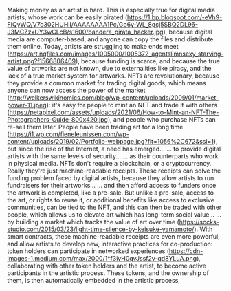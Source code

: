 Making money as an artist is hard.
This is especially true for digital media artists,
whose work can be easily pirated (https://1.bp.blogspot.com/-eVh9-FIQyWQ/V7o302HUHiI/AAAAAAAA1Pc/Go6y-WL_8gcj5SBQ2DL96-J3MCZzxUY3wCLcB/s1600/bandera_pirata_hacker.jpg),
because digital media are computer-based,
and anyone can copy the files and distribute them online.
Today, artists are struggling to make ends meet (https://art.ngfiles.com/images/1005000/1005372_agentslimnsexy_starving-artist.png?f1566806409),
because funding is scarce,
and because the true value of artworks are not known,
due to externalities like piracy,
and the lack of a true market system for artworks.
NFTs are revolutionary,
because they provide a common market for trading digital goods,
which means anyone can now access the power of the market (http://welkerswikinomics.com/blog/wp-content/uploads/2009/01/market-power-11.jpeg):
it's easy for people to mint an NFT and trade it with others (https://petapixel.com/assets/uploads/2021/06/How-to-Mint-an-NFT-The-Photographers-Guide-800x420.jpg),
and people who purchase NFTs can re-sell them later.
People have been trading art for a long time (https://i1.wp.com/fieneleunissen.com/wp-content/uploads/2019/02/Portfolio-webpage.jpg?fit=1056%2C672&ssl=1),
but since the rise of the Internet, a need has emerged...
... to provide digital artists with the same levels of security...
... as their counterparts who work in physical media.
NFTs don't require a blockchain, or a cryptocurrency.
Really they're just machine-readable receipts.
These receipts can solve the funding problem faced by digital artists,
because they allow artists to run fundraisers for their artworks...
... and then afford access to funders once the artwork is completed,
like a pre-sale.
But unlike a pre-sale,
access to the art,
or rights to reuse it,
or additional benefits like access to exclusive communities,
can be tied to the NFT,
and this can then be traded with other people,
which allows us to elevate art which has long-term social value...
... by building a market which tracks the value of art over time (https://socks-studio.com/2015/03/23/light-time-silence-by-keisuke-yamamoto/).
With smart contracts, these machine-readable receipts are even more powerful,
and allow artists to develop new, interactive practices for co-production:
token holders can participate in networked experiences (https://cdn-images-1.medium.com/max/2000/1*f3ivH0qvJssf2v-qd8YLuA.png),
collaborating with other token holders and the artist,
to become active participants in the artistic process.
These tokens, and the ownership of them,
is then automatically embedded in the artistic process,
